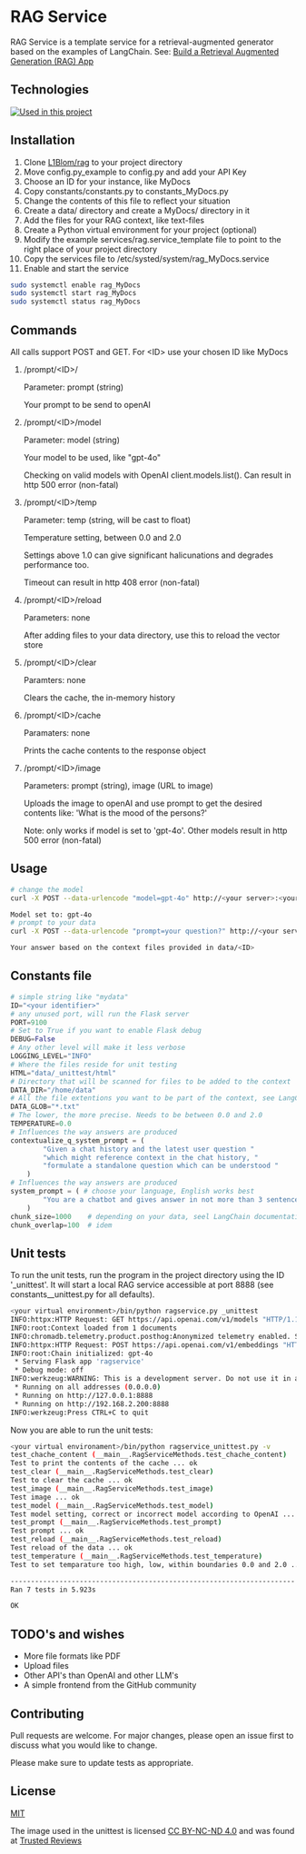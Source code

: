 # RAG Service

RAG Service is a template service for a retrieval-augmented generator based on the examples of LangChain. See: [Build a Retrieval Augmented Generation (RAG) App](https://python.langchain.com/v0.2/docs/tutorials/rag/)

## Technologies

[![Used in this project](https://skillicons.dev/icons?i=vscode,py,flask,ai,md,linux,bash,nginx,git,raspberrypi)](https://skillicons.dev)

## Installation

1. Clone [L1Blom/rag](https://github.com/L1Blom/rag) to your project directory
2. Move config.py_example to config.py and add your API Key
3. Choose an ID for your instance, like MyDocs
4. Copy constants/constants.py to constants_MyDocs.py
5. Change the contents of this file to reflect your situation
6. Create a data/ directory and create a MyDocs/ directory in it
7. Add the files for your RAG context, like text-files
8. Create a Python virtual environment for your project (optional)
9. Modify the example services/rag.service_template file to point to the right place of your project directory
10. Copy the services file to /etc/systed/system/rag_MyDocs.service
11. Enable and start the service

```bash
sudo systemctl enable rag_MyDocs
sudo systemctl start rag_MyDocs
sudo systemctl status rag_MyDocs
```

## Commands

All calls support POST and GET. For \<ID\> use your chosen ID like MyDocs

1. /prompt/\<ID\>/

    Parameter: prompt (string)

    Your prompt to be send to openAI

2. /prompt/\<ID\>/model

    Parameter: model (string)

    Your model to be used, like "gpt-4o"

    Checking on valid models with OpenAI client.models.list(). Can result in http 500 error (non-fatal)

3. /prompt/\<ID\>/temp

    Parameter: temp (string, will be cast to float)

    Temperature setting, between 0.0 and 2.0

    Settings above 1.0 can give significant halicunations and degrades performance too.

    Timeout can result in http 408 error (non-fatal)

4. /prompt/\<ID\>/reload

    Parameters: none

    After adding files to your data directory, use this to reload the vector store

5. /prompt/\<ID\>/clear

    Paramters: none

    Clears the cache, the in-memory history

6. /prompt/\<ID\>/cache

    Paramaters: none

    Prints the cache contents to the response object

7. /prompt/\<ID\>/image

    Parameters: prompt (string), image (URL to image)

    Uploads the image to openAI and use prompt to get the desired contents like: 'What is the mood of the persons?'

    Note: only works if model is set to 'gpt-4o'. Other models result in http 500 error (non-fatal)

## Usage

```bash
# change the model
curl -X POST --data-urlencode "model=gpt-4o" http://<your server>:<your port>/prompt/<ID>/model

Model set to: gpt-4o
# prompt to your data
curl -X POST --data-urlencode "prompt=your question?" http://<your server>:<your port>/prompt/<ID>

Your answer based on the context files provided in data/<ID>
```

## Constants file

```python
# simple string like "mydata"
ID="<your identifier>" 
# any unused port, will run the Flask server
PORT=9100
# Set to True if you want to enable Flask debug
DEBUG=False
# Any other level will make it less verbose
LOGGING_LEVEL="INFO"
# Where the files reside for unit testing
HTML="data/_unittest/html"
# Directory that will be scanned for files to be added to the context
DATA_DIR="/home/data"
# All the file extentions you want to be part of the context, see LangChain documentation
DATA_GLOB="*.txt" 
# The lower, the more precise. Needs to be between 0.0 and 2.0
TEMPERATURE=0.0 
# Influences the way answers are produced
contextualize_q_system_prompt = (
        "Given a chat history and the latest user question "
        "which might reference context in the chat history, "
        "formulate a standalone question which can be understood "
    )
# Influences the way answers are produced
system_prompt = ( # choose your language, English works best
        "You are a chatbot and gives answer in not more than 3 sentences"
    )
chunk_size=1000    # depending on your data, seel LangChain documentation
chunk_overlap=100  # idem
```

## Unit tests

To run the unit tests, run the program in the project directory using the ID '_unittest'.
It will start a local RAG service accessible at port 8888 (see constants__unittest.py for all defaults).

```bash
<your virtual environment>/bin/python ragservice.py _unittest
INFO:httpx:HTTP Request: GET https://api.openai.com/v1/models "HTTP/1.1 200 OK"
INFO:root:Context loaded from 1 documents
INFO:chromadb.telemetry.product.posthog:Anonymized telemetry enabled. See                     https://docs.trychroma.com/telemetry for more information.
INFO:httpx:HTTP Request: POST https://api.openai.com/v1/embeddings "HTTP/1.1 200 OK"
INFO:root:Chain initialized: gpt-4o
 * Serving Flask app 'ragservice'
 * Debug mode: off
INFO:werkzeug:WARNING: This is a development server. Do not use it in a production deployment. Use a production WSGI server instead.
 * Running on all addresses (0.0.0.0)
 * Running on http://127.0.0.1:8888
 * Running on http://192.168.2.200:8888
INFO:werkzeug:Press CTRL+C to quit
```

Now you are able to run the unit tests:

```bash
<your virtual environament>/bin/python ragservice_unittest.py -v
test_chache_content (__main__.RagServiceMethods.test_chache_content)
Test to print the contents of the cache ... ok
test_clear (__main__.RagServiceMethods.test_clear)
Test to clear the cache ... ok
test_image (__main__.RagServiceMethods.test_image)
Test image ... ok
test_model (__main__.RagServiceMethods.test_model)
Test model setting, correct or incorrect model according to OpenAI ... ok
test_prompt (__main__.RagServiceMethods.test_prompt)
Test prompt ... ok
test_reload (__main__.RagServiceMethods.test_reload)
Test reload of the data ... ok
test_temperature (__main__.RagServiceMethods.test_temperature)
Test to set temparature too high, low, within boundaries 0.0 and 2.0 ... ok

----------------------------------------------------------------------
Ran 7 tests in 5.923s

OK
```

## TODO's and wishes

- More file formats like PDF
- Upload files
- Other API's than OpenAI and other LLM's
- A simple frontend from the GitHub community

## Contributing

Pull requests are welcome. For major changes, please open an issue first
to discuss what you would like to change.

Please make sure to update tests as appropriate.

## License

[MIT](https://choosealicense.com/licenses/mit/)

The image used in the unittest is licensed [CC BY-NC-ND 4.0](https://creativecommons.org/licenses/by-nc-nd/4.0/) and was found at [Trusted Reviews](https://www.trustedreviews.com/versus/chat-gpt-4-vs-chat-gpt-3-4309130)
